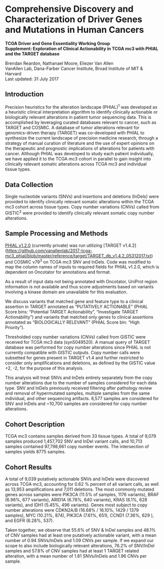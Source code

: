 # Comprehensive Discovery and Characterization of Driver Genes and Mutations in Human Cancers

__TCGA Driver and Gene Essentiality Working Group__  
__Supplement: Exploration of Clinical Actionability in TCGA mc3 with PHIAL and the TARGET database__

Brendan Reardon, Nathanael Moore, Eliezer Van Allen  
VanAllen Lab, Dana-Farber Cancer Institute, Broad Institute of MIT & Harvard  
Last updated: 31 July 2017

## Introduction
Precision heuristics for the alteration landscape (PHIAL)<sup>1</sup> was developed as a heuristic clinical interpretation algorithm to identify clinically actionable or biologically relevant alterations in patient tumor sequencing data. This is accomplished by leveraging curated databases relevant to cancer, such as TARGET and COSMIC. A database of tumor alterations relevant for genomics-driven therapy (TARGET) was co-developed with PHIAL to synthesize the current landscape of precision medicine research, through a strategy of manual curation of literature and the use of expert opinions on the therapeutic and prognostic implications of alterations for patients with cancer. Although PHIAL was developed to study each patient individually, we have applied it to the TCGA mc3 cohort in parallel to gain insight into clinically relevant somatic alterations across TCGA mc3 and individual tissue types. 

## Data Collection
Single nucleotide variants (SNVs) and insertions and deletions (InDels) were provided to identify clinically relevant somatic alterations within the TCGA mc3 cohort across tissue types. Copy number variations (CNVs) called from GISTIC<sup>2</sup> were provided to identify clinically relevant somatic copy number alterations. 

## Sample Processing and Methods
[PHIAL v1.2.0](https://github.com/broadinstitute/phial/tree/v1.2.0) (currently private) was run utilizing [TARGET v1.4.2] (https://github.com/vanallenlab/2017-tcga-mc3_phial/blob/master/reference/target/TARGET_db_v1.4.2_05312017.txt) and COSMIC v79<sup>3</sup> on TCGA mc3 SNV and InDels. Code was modified to map the column names of inputs to required fields for PHIAL v1.2.0, which is dependent on Oncotator for annotations and format. 

As a result of input data not being annotated with Oncotator, UniProt region information is not available and thus score adjustments based on variants involving a kinase domain are unavailable for this evaluation. 

We discuss variants that matched gene and feature type to a clinical assertion in TARGET annotated as “PUTATIVELY ACTIONABLE” (PHIAL Score bins: “Potential TARGET Actionability”, “Investigate TARGET Actionability”) and variants that matched only genes to clinical assertions annotated as “BIOLOGICALLY RELEVANT” (PHIAL Score bin: “High Priority”). 

Thresholded copy number variations (CNVs) called from GISTIC were received for TCGA mc3 data (syn5049520). A manual query of TARGET database was performed for copy number alterations since PHIAL is not currently compatible with GISTIC outputs. Copy number calls were subsetted for genes present in TARGET v1.4 and further restricted to consider only amplifications and deletions, as defined by the GISTIC value +2, -2, for the purpose of this analysis.

This analysis will treat SNVs and InDels entirely separately from the copy number alterations due to the number of samples considered for each data type. SNV and InDels previously received filtering after pathology review and removal of hypermutated samples, multiple samples from the same individual, and other sequencing artifacts. 8,577 samples are considered for SNV and InDels and ~10,700 samples are considered for copy number alterations.

## Cohort Description 
TCGA mc3 contains samples derived from 33 tissue types. A total of 9,079 samples produced 1,457,702 SNV and InDel variant calls, and 10,713 samples contained 97,798,661 copy number events. The intersection of samples yields 8775 samples. 

## Cohort Results
A total of 9,039 putatively actionable SNVs and InDels were discovered across TCGA mc3, accounting for 0.62 % percent of all variant calls, as well as 13,953 amplifications and 7,011 deletions. The most commonly mutated genes across samples were PIK3CA (11.5% of samples, 1176 variants), BRAF (6.96%, 677 variants), ARID1A (6.78%, 640 variants), KRAS (6.1%, 628 variants), and IDH1 (5.45%, 496 variants). Genes most subject to copy number alterations were CDKN2A/B (16.68% / 16.10%, 1429 / 1379 samples), MYC (10.21%, 874), PIK3CA (7.61%, 651), CCND1 (7.36%, 629 ), and EGFR (6.28%, 537). 

Taken together, we observe that 55.6% of SNV & InDel samples and 48.1% of CNV samples had at least one putatively actionable variant, with a mean number of 0.94 SNVs/InDels and 1.09 CNVs per sample. If we expand our scope to also include biologically relevant alterations, 76.2% of SNV/InDel samples and 57.8% of CNV samples had at least 1 TARGET related alteration, with a mean number of 1.81 SNVs/InDels and 1.96 CNVs per sample. 
